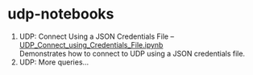 # udp-notebooks

1. UDP: Connect Using a JSON Credentials File – [UDP_Connect_using_Credentials_File.ipynb](UDP_Connect_using_Credentials_File.ipynb)  
    Demonstrates how to connect to UDP using a JSON credentials file.
1. UDP: More queries…
